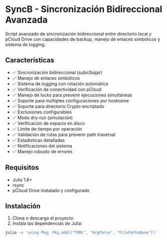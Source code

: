 # SyncB - Sincronización Bidireccional Avanzada

Script avanzado de sincronización bidireccional entre directorio local y pCloud Drive con capacidades de backup, manejo de enlaces simbólicos y sistema de logging.

## Características

- ✅ Sincronización bidireccional (subir/bajar)
- ✅ Manejo de enlaces simbólicos
- ✅ Sistema de logging con rotación automática
- ✅ Verificación de conectividad con pCloud
- ✅ Manejo de locks para prevenir ejecuciones simultáneas
- ✅ Soporte para múltiples configuraciones por hostname
- ✅ Soporte para directorio Crypto encriptado
- ✅ Exclusiones configurables
- ✅ Modo dry-run (simulación)
- ✅ Verificación de espacio en disco
- ✅ Límite de tiempo por operación
- ✅ Validación de rutas para prevenir path traversal
- ✅ Estadísticas detalladas
- ✅ Notificaciones del sistema
- ✅ Manejo robusto de errores

## Requisitos

- Julia 1.6+
- rsync
- pCloud Drive instalado y configurado

## Instalación

1. Clona o descarga el proyecto
2. Instala las dependencias de Julia:
```bash
julia -e 'using Pkg; Pkg.add(["TOML", "ArgParse", "FilePathsBase"])'